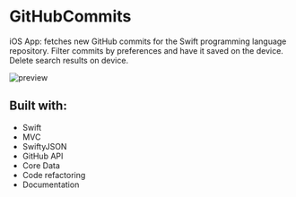# GitHubCommits
iOS App: fetches new GitHub commits for the Swift programming language repository. Filter commits by preferences and have it saved on the device. Delete search results on device.

![preview](githubcommit.gif)

## Built with:
* Swift
* MVC
* SwiftyJSON
* GitHub API
* Core Data
* Code refactoring
* Documentation
